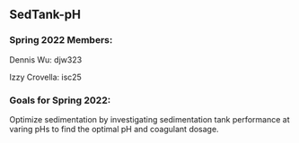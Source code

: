 ## SedTank-pH
### Spring 2022 Members:
Dennis Wu: djw323

Izzy Crovella: isc25
### Goals for Spring 2022:
Optimize sedimentation by investigating sedimentation tank performance at varing pHs to find the optimal pH and coagulant dosage.
